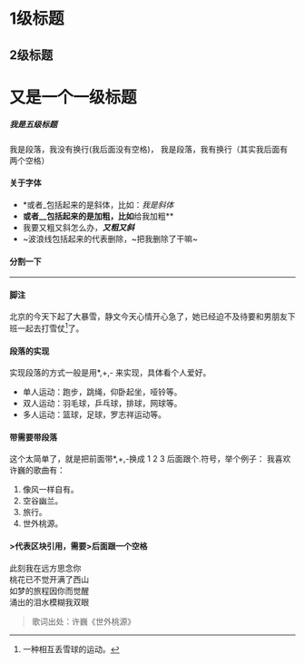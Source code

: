 1级标题
======
2级标题
-------

# 又是一个一级标题
##### 我是五级标题

我是段落，我没有换行(我后面没有空格)，
我是段落，我有换行（其实我后面有两个空格）   

#### 关于字体
* *或者_包括起来的是斜体，比如：*我是斜体*
* **或者__包括起来的是加粗，比如**给我加粗**
* 我要又粗又斜怎么办，***又粗又斜***
* ~波浪线包括起来的代表删除，~把我删除了干嘛~
#### 分割一下
-------

#### 脚注

北京的今天下起了大暴雪，静文今天心情开心急了，她已经迫不及待要和男朋友下班一起去打雪仗[^雪仗]了。
[^雪仗]:一种相互丢雪球的运动。


#### 段落的实现

实现段落的方式一般是用*,+,- 来实现，具体看个人爱好。  
* 单人运动：跑步，跳绳，仰卧起坐，哑铃等。
* 双人运动：羽毛球，乒乓球，排球，网球等。
* 多人运动：篮球，足球，罗志祥运动等。

#### 带需要带段落

这个太简单了，就是把前面带*,+,-换成 1 2 3 后面跟个.符号，举个例子： 
我喜欢许巍的歌曲有：     
1. 像风一样自有。
2. 空谷幽兰。
3. 旅行。
4. 世外桃源。

#### >代表区块引用，需要>后面跟一个空格

此刻我在远方思念你  
桃花已不觉开满了西山  
如梦的旅程因你而觉醒  
涌出的泪水模糊我双眼  
> 歌词出处：许巍《世外桃源》